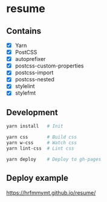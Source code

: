 # resume

## Contains
- [x] Yarn
- [x] PostCSS
 - [x] autoprefixer
 - [x] postcss-custom-properties
 - [x] postcss-import
 - [x] postcss-nested
 - [x] stylelint
 - [x] stylefmt

## Development

```sh
yarn install   # Init

yarn css       # Build css
yarn w-css     # Watch css
yarn lint-css  # Lint css

yarn deploy    # Deploy to gh-pages
```

## Deploy example
https://hrfmmymt.github.io/resume/
